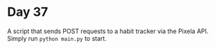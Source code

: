 # Day 37   
A script that sends POST requests to a habit tracker via the Pixela API.     
Simply run `python main.py` to start.  